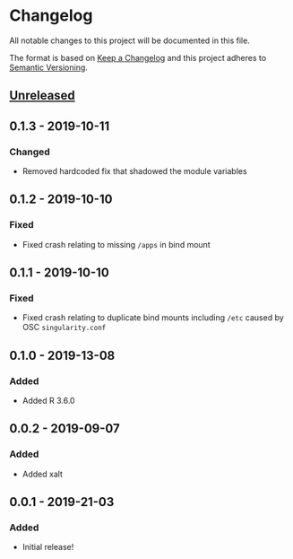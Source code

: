 # Changelog
All notable changes to this project will be documented in this file.

The format is based on [Keep a Changelog](http://keepachangelog.com/en/1.0.0/)
and this project adheres to [Semantic Versioning](http://semver.org/spec/v2.0.0.html).

## [Unreleased]
## 0.1.3 - 2019-10-11
### Changed
- Removed hardcoded fix that shadowed the module variables

## 0.1.2 - 2019-10-10
### Fixed
- Fixed crash relating to missing `/apps` in bind mount

## 0.1.1 - 2019-10-10
### Fixed
- Fixed crash relating to duplicate bind mounts including `/etc` caused by OSC `singularity.conf`

## 0.1.0 - 2019-13-08
### Added
- Added R 3.6.0

## 0.0.2 - 2019-09-07
### Added
- Added xalt

## 0.0.1 - 2019-21-03
### Added
- Initial release!

[Unreleased]: https://github.com/OSC/bc_osc_rstudio_server/compare/v0.1.3...HEAD
[0.1.3]: https://github.com/OSC/bc_osc_rstudio_server/compare/v0.1.2...v0.1.3
[0.1.2]: https://github.com/OSC/bc_osc_rstudio_server/compare/v0.1.1...v0.1.2
[0.1.1]: https://github.com/OSC/bc_osc_rstudio_server/compare/v0.1.0...v0.1.1
[0.1.0]: https://github.com/OSC/bc_osc_rstudio_server/compare/v0.0.2...v0.1.0
[0.0.2]: https://github.com/OSC/bc_osc_rstudio_server/compare/v0.0.1...v0.0.2